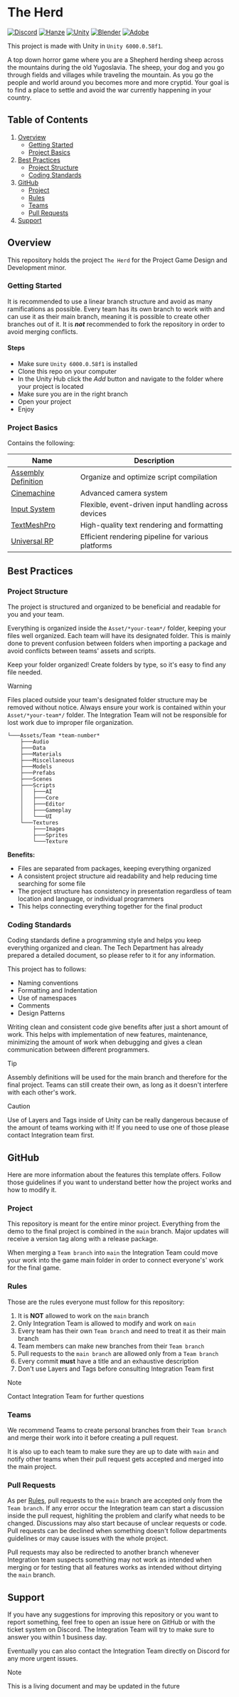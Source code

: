 
# The Herd

[![Discord](https://img.shields.io/badge/Discord-5865F2?style=flat&logo=discord&logoColor=white)](https://discord.gg/yDpBzZGCCA)
[![Hanze](https://img.shields.io/badge/Hanze-EE7F00?style=flat&logo=hanze&logoColor=white)](https://www.hanze.nl/en)
[![Unity](https://img.shields.io/badge/Unity6-FFFFFF?style=flat&logo=unity&logoColor=black)](https://unity.com/releases/unity-6)
[![Blender](https://img.shields.io/badge/blender-EA7600?style=flat&logo=blender&logoColor=white)](https://www.blender.org/)
[![Adobe](https://img.shields.io/badge/adobe-ED2224?style=flat&logo=adobe&logoColor=white)](https://www.adobe.com/)

This project is made with Unity in `Unity 6000.0.58f1`.

A top down horror game where you are a Shepherd herding sheep across the mountains during the old Yugoslavia. The sheep, your dog and you go through fields and villages while traveling the mountain. As you go the people and world around you becomes more and more cryptid. Your goal is to find a place to settle and avoid the war currently happening in your country.

## Table of Contents

1. [Overview](#overview)
    - [Getting Started](#getting-started)
    - [Project Basics](#project-basics)
2. [Best Practices](#best-practices)
    - [Project Structure](#project-structure)
    - [Coding Standards](#coding-standards)
3. [GitHub](#github)
    - [Project](#project)
    - [Rules](#rules)
    - [Teams](#teams)
    - [Pull Requests](#pull-requests)
4. [Support](#support)

## Overview

This repository holds the project `The Herd` for the Project Game Design and Development minor.

### Getting Started

It is recommended to use a linear branch structure and avoid as many ramifications as possible. Every team has its own branch to work with and can use it as their main branch, meaning it is possible to create other branches out of it. It is ***not*** recommended to fork the repository in order to avoid merging conflicts.

#### Steps

- Make sure `Unity 6000.0.58f1` is installed
- Clone this repo on your computer
- In the Unity Hub click the *Add* button and navigate to the folder where your project is located
- Make sure you are in the right branch
- Open your project
- Enjoy

### Project Basics

Contains the following:

| Name | Description |
| --- | --- |
| [Assembly Definition](https://docs.unity3d.com/6000.0/Documentation/Manual/assembly-definition-files.html) | Organize and optimize script compilation |
| [Cinemachine](https://docs.unity3d.com/6000.2/Documentation/Manual/com.unity.cinemachine.html) | Advanced camera system |
| [Input System](https://docs.unity3d.com/6000.0/Documentation/Manual/com.unity.inputsystem.html) | Flexible, event-driven input handling across devices |
| [TextMeshPro](https://docs.unity3d.com/Packages/com.unity.textmeshpro@3.0/manual/index.html) | High-quality text rendering and formatting |
| [Universal RP](https://docs.unity3d.com/6000.0/Documentation/Manual/urp/urp-introduction.html) | Efficient rendering pipeline for various platforms |

## Best Practices

### Project Structure

The project is structured and organized to be beneficial and readable for you and your team.

Everything is organized inside the `Asset/*your-team*/` folder, keeping your files well organized. Each team will have its designated folder. This is mainly done to prevent confusion between folders when importing a package and avoid conflicts between teams' assets and scripts.

Keep your folder organized! Create folders by type, so it's easy to find any file needed.

> [!WARNING]
> Files placed outside your team's designated folder structure may be removed without notice. Always ensure your work is contained within your `Asset/*your-team*/` folder. The Integration Team will not be responsible for lost work due to improper file organization.

```tree
└───Assets/Team *team-number*
    ├───Audio
    ├───Data
    ├───Materials
    ├───Miscellaneous
    ├───Models
    ├───Prefabs
    ├───Scenes
    ├───Scripts
    │   ├───AI
    │   ├───Core
    │   ├───Editor
    │   ├───Gameplay
    │   └───UI
    └───Textures
        ├───Images
        ├───Sprites
        └───Texture
```

**Benefits:**

- Files are separated from packages, keeping everything organized
- A consistent project structure aid readability and help reducing time searching for some file
- The project structure has consistency in presentation regardless of team location and language, or individual programmers
- This helps connecting everything together for the final product

### Coding Standards

Coding standards define a programming style and helps you keep everything organized and clean. The Tech Department has already prepared a detailed document, so please refer to it for any information.

This project has to follows:

- Naming conventions
- Formatting and Indentation
- Use of namespaces
- Comments
- Design Patterns

Writing clean and consistent code give benefits after just a short amount of work. This helps with implementation of new features, maintenance, minimizing the amount of work when debugging and gives a clean communication between different programmers.

> [!TIP]
> Assembly definitions will be used for the main branch and therefore for the final project. Teams can still create their own, as long as it doesn't interfere with each other's work.

> [!CAUTION]
> Use of Layers and Tags inside of Unity can be really dangerous because of the amount of teams working with it! If you need to use one of those please contact Integration team first.

## GitHub

Here are more information about the features this template offers. Follow those guidelines if you want to understand better how the project works and how to modify it.

### Project

This repository is meant for the entire minor project. Everything from the demo to the final project is combined in the `main` branch. Major updates will receive a version tag along with a release package.

When merging a `Team branch` into `main` the Integration Team could move your work into the game main folder in order to connect everyone's' work for the final game.

### Rules

Those are the rules everyone must follow for this repository:

1. It is **NOT** allowed to work on the `main` branch
2. Only Integration Team is allowed to modify and work on `main`
3. Every team has their own `Team branch` and need to treat it as their main branch
4. Team members can make new branches from their `Team branch`
5. Pull requests to the `main branch` are allowed only from a `Team branch`
6. Every commit **must** have a title and an exhaustive description
7. Don't use Layers and Tags before consulting Integration Team first

> [!NOTE]
> Contact Integration Team for further questions

### Teams

We recommend Teams to create personal branches from their `Team branch` and merge their work into it before creating a pull request.

It is also up to each team to make sure they are up to date with `main` and notify other teams when their pull request gets accepted and merged into the main project.

### Pull Requests

As per [Rules](#rules), pull requests to the `main` branch are accepted only from the `Team branch`. If any error occur the Integration team can start a discussion inside the pull request, highliting the problem and clarify what needs to be changed. Discussions may also start because of unclear requests or code. Pull requests can be declined when something doesn't follow departments guidelines or may cause issues with the whole project.

Pull requests may also be redirected to another branch whenever Integration team suspects something may not work as intended when merging or for testing that all features works as intended without dirtying the `main` branch.

## Support

If you have any suggestions for improving this repository or you want to report something, feel free to open an issue here on GitHub or with the ticket system on Discord. The Integration Team will try to make sure to answer you within 1 business day.

Eventually you can also contact the Integration Team directly on Discord for any more urgent issues.

> [!NOTE]
> This is a living document and may be updated in the future
